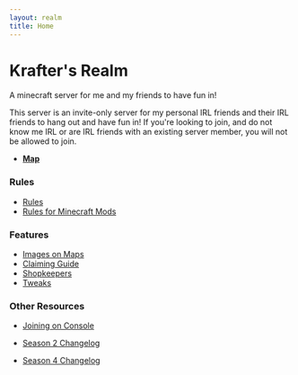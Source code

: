 ```yaml
---
layout: realm
title: Home
---
```

# Krafter's Realm
A minecraft server for me and my friends to have fun in!

This server is an invite-only server for my personal IRL friends and their IRL friends to hang out and have fun in! If you're looking to join, and do not know me IRL or are IRL friends with an existing server member, you will not be allowed to join.

* [**Map**](https://realm.krafterdev.xyz/)

### Rules
* [Rules](/kraftersrealm/rules)
* [Rules for Minecraft Mods](/kraftersrealm/mods)

### Features

* [Images on Maps](/kraftersrealm/imageframe)
* [Claiming Guide](/kraftersrealm/claims)
* [Shopkeepers](/kraftersrealm/shopkeepers)
* [Tweaks](/kraftersrealm/tweaks)

### Other Resources

* [Joining on Console](/kraftersrealm/consoles)

* [Season 2 Changelog](season2-changelog)
* [Season 4 Changelog](season4-changelog)
